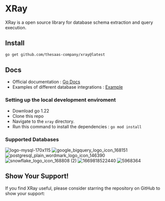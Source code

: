 # XRay

XRay is a open source library for database schema extraction and query execution.

## Install 

```bash
go get github.com/thesaas-company/xray@latest
```

## Docs

- Official documentation : [Go Docs](https://pkg.go.dev/github.com/thesaas-company/xray)
- Examples of different database integrations : [Example](./example)

### Setting up the local development enviroment

- Download go 1.22
- Clone this repo 
- Navigate to the `xray` directory.
- Run this command to install the dependencies : `go mod install`

### Supported Databases
![logo-mysql-170x115](https://github.com/Adarsh-jaiss/xray-library/assets/96974600/c63db1bf-5efe-4e44-a9fe-14862d467768) 
![google_bigquery_logo_icon_168151](https://github.com/Adarsh-jaiss/xray-library/assets/96974600/bbadd8de-761b-42c8-87a3-5038babf4ff9)    ![postgresql_plain_wordmark_logo_icon_146390](https://github.com/Adarsh-jaiss/xray-library/assets/96974600/7e663b9a-7739-4827-a2ef-701a6da0a7a1)  ![snowflake_logo_icon_168808 (2)](https://github.com/Adarsh-jaiss/xray-library/assets/96974600/5de6578e-8fca-4f29-823a-1b97fb69942e) 
 ![1669818522440](https://github.com/Adarsh-jaiss/xray-library/assets/96974600/101e1270-df24-45b2-907a-92cc85bf65bc)
![5968364](https://github.com/Adarsh-jaiss/xray-library/assets/96974600/acae42cc-7da4-4b79-8aa7-c8d9547712dc)




## Show Your Support!

If you find XRay useful, please consider starring the repository on GitHub to show your support:



